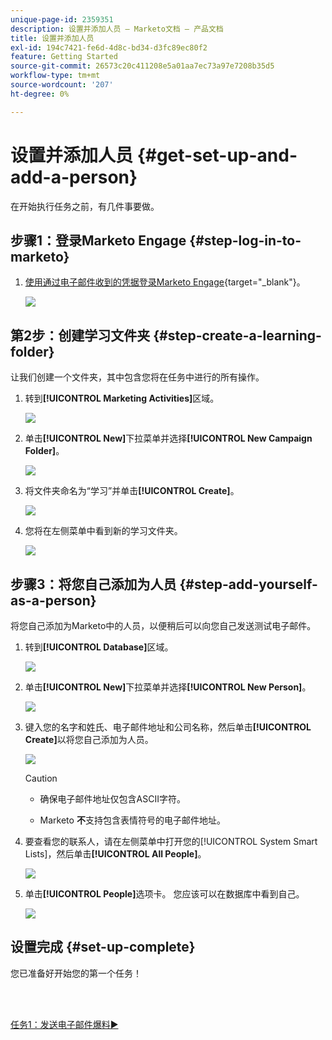 ```yaml
---
unique-page-id: 2359351
description: 设置并添加人员 — Marketo文档 — 产品文档
title: 设置并添加人员
exl-id: 194c7421-fe6d-4d8c-bd34-d3fc89ec80f2
feature: Getting Started
source-git-commit: 26573c20c411208e5a01aa7ec73a97e7208b35d5
workflow-type: tm+mt
source-wordcount: '207'
ht-degree: 0%

---
```


# 设置并添加人员 {#get-set-up-and-add-a-person}

在开始执行任务之前，有几件事要做。

## 步骤1：登录Marketo Engage {#step-log-in-to-marketo}

1. [使用通过电子邮件收到的凭据登录Marketo Engage](https://app.marketo.com){target="_blank"}。

   ![](assets/get-set-up-and-add-a-person-1.png)

## 第2步：创建学习文件夹 {#step-create-a-learning-folder}

让我们创建一个文件夹，其中包含您将在任务中进行的所有操作。

1. 转到&#x200B;**[!UICONTROL Marketing Activities]**&#x200B;区域。

   ![](assets/get-set-up-and-add-a-person-2.png)

1. 单击&#x200B;**[!UICONTROL New]**&#x200B;下拉菜单并选择&#x200B;**[!UICONTROL New Campaign Folder]**。

   ![](assets/get-set-up-and-add-a-person-3.png)

1. 将文件夹命名为“学习”并单击&#x200B;**[!UICONTROL Create]**。

   ![](assets/get-set-up-and-add-a-person-4.png)

1. 您将在左侧菜单中看到新的学习文件夹。

   ![](assets/get-set-up-and-add-a-person-5.png)

## 步骤3：将您自己添加为人员 {#step-add-yourself-as-a-person}

将您自己添加为Marketo中的人员，以便稍后可以向您自己发送测试电子邮件。

1. 转到&#x200B;**[!UICONTROL Database]**&#x200B;区域。

   ![](assets/get-set-up-and-add-a-person-6.png)

1. 单击&#x200B;**[!UICONTROL New]**&#x200B;下拉菜单并选择&#x200B;**[!UICONTROL New Person]**。

   ![](assets/get-set-up-and-add-a-person-7.png)

1. 键入您的名字和姓氏、电子邮件地址和公司名称，然后单击&#x200B;**[!UICONTROL Create]**&#x200B;以将您自己添加为人员。

   ![](assets/get-set-up-and-add-a-person-8.png)

   >[!CAUTION]
   >
   >* 确保电子邮件地址仅包含ASCII字符。
   >
   >* Marketo **不**&#x200B;支持包含表情符号的电子邮件地址。

1. 要查看您的联系人，请在左侧菜单中打开您的[!UICONTROL System Smart Lists]，然后单击&#x200B;**[!UICONTROL All People]**。

   ![](assets/get-set-up-and-add-a-person-9.png)

1. 单击&#x200B;**[!UICONTROL People]**&#x200B;选项卡。 您应该可以在数据库中看到自己。

   ![](assets/get-set-up-and-add-a-person-10.png)

## 设置完成 {#set-up-complete}

您已准备好开始您的第一个任务！

<br> 

[任务1：发送电子邮件爆料►](/help/marketo/getting-started/quick-wins/send-an-email.md)
